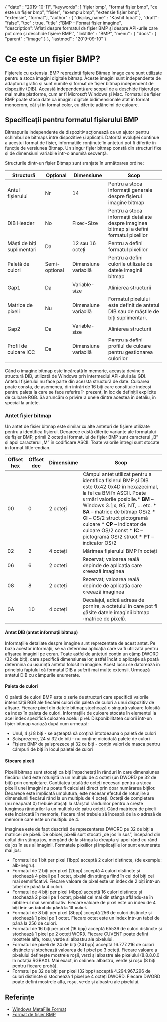 {
  "date" : "2019-10-11",
  "keywords" :[ "fișier bmp", "format fișier bmp", "ce este un fișier bmp", "fișier", "exemplu bmp", "extensie fișier bmp", "extensie", "format"],
  "author" : {
    "display_name" : "Kashif Iqbal"
},
  "draft" : "false",
  "toc" : true,
  "title" :"BMP - Format fișier imagine",
  "description":"Aflați despre formatul de fișier BMP și despre API-urile care pot crea și deschide fișiere BMP.",
  "linktitle" : "BMP",
  "menu" : {
    "docs" : {
      "parent" : "image"
}
},
  "lastmod" : "2019-09-10"
}

# Ce este un fișier BMP? #

Fișierele cu extensia .BMP reprezintă fișiere Bitmap Image care sunt utilizate pentru a stoca imagini digitale bitmap. Aceste imagini sunt independente de adaptorul grafic și sunt numite și format de fișier bitmap independent de dispozitiv (DIB). Această independență are scopul de a deschide fișierul pe mai multe platforme, cum ar fi Microsoft Windows și Mac. Formatul de fișier BMP poate stoca date ca imagini digitale bidimensionale atât în format monocrom, cât și în format color, cu diferite adâncimi de culoare.

## Specificații pentru formatul fișierului BMP ##

Bitmapurile independente de dispozitiv acționează ca un ajutor pentru schimbul de bitmaps între dispozitive și aplicații. Datorită evoluției continue a acestui format de fișier, informațiile conținute în anteturi pot fi diferite în funcție de versiunea Bitmap. Un singur fișier bitmap constă din structuri fixe și de dimensiuni variabile într-o anumită secvență.

Structurile dintr-un fișier Bitmap sunt aranjate în următoarea ordine:


|Structură|Opțional|Dimensiune|Scop
---|---|---|---|
|Antul fișierului|Nr|14|Pentru a stoca informații generale despre fișierul imagine bitmap
|DIB Header|No|Fixed-Size|Pentru a stoca informații detaliate despre imaginea bitmap și a defini formatul pixelilor
|Măști de biți suplimentari|Da|12 sau 16 octeți|Pentru a defini formatul pixelilor
|Paletă de culori|Semi-opțional|Dimensiune variabilă|Pentru a defini culorile utilizate de datele imaginii bitmap
|Gap1|Da|Variable-size|Alinierea structurii
|Matrice de pixeli|Nu|Dimensiune variabilă|Formatul pixelului este definit de antetul DIB sau de măștile de biți suplimentari.
|Gap2|Da|Variable-size|Alinierea structurii
|Profil de culoare ICC|Da|Dimensiune variabilă|Pentru a defini profilul de culoare pentru gestionarea culorilor

Când o imagine bitmap este încărcată în memorie, aceasta devine o structură DIB, utilizată de Windows prin intermediul API-ului său GDI. Antetul fișierului nu face parte din această structură de date. Culoarea poate consta, de asemenea, din intrări de 16 biți care constituie indecși pentru paleta la care se face referire în prezent, în loc de definiții explicite de culoare RGB. Să aruncăm o privire la unele dintre acestea în detaliu, în special la antete.

### Antet fișier bitmap ###

Un antet de fișier bitmap este similar cu alte anteturi de fișiere utilizate pentru a identifica fișierul. Deoarece există diferite variante ale formatului de fișier BMP, primii 2 octeți ai formatului de fișier BMP sunt caracterul „B” și apoi caracterul „M” în codificare ASCII. Toate valorile întregi sunt stocate în format little-endian.

|Offset hex|Offset dec|Dimensiune|Scop
---|---|---|---|
|00|0|2 octeți|Câmpul antet utilizat pentru a identifica fișierul BMP și DIB este 0x42 0x4D în hexazecimal, la fel ca BM în ASCII. Poate urmări valorile posibile.* **BM** – Windows 3.1x, 95, NT, ... etc. * **BA** – matrice de bitmap OS/2 * **CI** – OS/2 struct pictogramă culoare * **CP** – indicator de culoare OS/2 const * **IC** – pictogramă OS/2 struct * **PT** – indicator OS/2
|02|2|4 octeți|Mărimea fișierului BMP în octeți
|06|6|2 octeți|Rezervat; valoarea reală depinde de aplicația care creează imaginea
|08|8|2 octeți|Rezervat; valoarea reală depinde de aplicația care creează imaginea
|0A|10|4 octeți|Decalajul, adică adresa de pornire, a octetului în care pot fi găsite datele imaginii bitmap (matrice de pixeli).

#### Antet DIB (antet informații bitmap) ####

Informațiile detaliate despre imagine sunt reprezentate de acest antet. Pe baza acestor informații, se va determina aplicația care va fi utilizată pentru afișarea imaginii pe ecran. Toate astfel de anteturi conțin un câmp DWORD (32 de biți), care specifică dimensiunea lor, astfel încât o aplicație să poată determina cu ușurință antetul folosit în imagine. Acest lucru se datorează în principiu faptului că formatul DIB a suferit mai multe extensii. Urmează antetul DIB cu câmpurile enumerate.

#### Paleta de culori ####

O paletă de culori BMP este o serie de structuri care specifică valorile intensității RGB ale fiecărei culori din paleta de culori a unui dispozitiv de afișare. Fiecare pixel din datele bitmap stochează o singură valoare folosită ca index în paleta de culori. Informațiile de culoare stocate în elementul la acel index specifică culoarea acelui pixel. Disponibilitatea culorii într-un fișier bitmap variază după cum urmează:

* Unul, 4 și 8 biți - se așteaptă să conțină întotdeauna o paletă de culori
* Șaisprezece, 24 și 32 de biți - nu conține niciodată palete de culori
* Fișiere BMP de șaisprezece și 32 de biți - conțin valori de masca pentru câmpuri de biți în locul paletei de culori

#### Stocare pixeli ####

Pixelii bitmap sunt stocați ca biți împachetați în rânduri în care dimensiunea fiecărui rând este rotunjită la un multiplu de 4 octeți (un DWORD pe 32 de biți) prin completare. Cantitatea totală de octeți necesari pentru a stoca pixelii unei imagini nu poate fi calculată direct prin doar numărarea biților. Deoarece este implicată umplutura, este necesar efectul de rotunjire a dimensiunii fiecărui rând la un multiplu de 4 octeți. Octeții de completare (nu neapărat 0) trebuie atașați la sfârșitul rândurilor pentru a crește lungimea rândurilor la un multiplu de patru octeți. Când matricea de pixeli este încărcată în memorie, fiecare rând trebuie să înceapă de la o adresă de memorie care este un multiplu de 4.

Imaginea este de fapt descrisă de reprezentarea DWORD pe 32 de biți a matricei de pixeli. De obicei, pixelii sunt stocați „de jos în sus”, începând din colțul din stânga jos, mergând de la stânga la dreapta și apoi rând cu rând de jos în sus al imaginii. Formatele pixelilor și implicațiile lor sunt enumerate mai jos:

* Formatul de 1 bit per pixel (1bpp) acceptă 2 culori distincte, (de exemplu: alb-negru).
* Formatul de 2 biți per pixel (2bpp) acceptă 4 culori distincte și stochează 4 pixeli pe 1 octet, pixelul din stânga fiind în cei doi biți cei mai semnificativi. Fiecare valoare de pixel este un index de 2 biți într-un tabel de până la 4 culori.
* Formatul de 4 biți per pixel (4bpp) acceptă 16 culori distincte și stochează 2 pixeli pe 1 octet, pixelul cel mai din stânga aflându-se în nibble-ul mai semnificativ. Fiecare valoare de pixel este un index de 4 biți într-un tabel de până la 16 culori.
* Formatul de 8 biți per pixel (8bpp) acceptă 256 de culori distincte și stochează 1 pixel pe 1 octet. Fiecare octet este un index într-un tabel de până la 256 de culori.
* Formatul de 16 biți per pixel (16 bpp) acceptă 65536 de culori distincte și stochează 1 pixel pe 2 octeți WORD. Fiecare CUVENT poate defini mostrele alfa, rosu, verde si albastru ale pixelului.
* Formatul de pixeli de 24 de biți (24 bpp) acceptă 16.777.216 de culori distincte și stochează valoarea de 1 pixel pe 3 octeți. Fiecare valoare a pixelului definește mostrele roșii, verzi și albastre ale pixelului (8.8.8.0.0 în notația RGBAX). Mai exact, în ordinea: albastru, verde și roșu (8 biți pentru fiecare probă).
* Formatul pe 32 de biți per pixel (32 bpp) acceptă 4.294.967.296 de culori distincte și stochează 1 pixel pe 4 octeți DWORD. Fiecare DWORD poate defini mostrele alfa, roșu, verde și albastru ale pixelului.

## Referințe ##

* [Windows MetaFile Format](https://learn.microsoft.com/en-us/openspecs/windows_protocols/ms-wmf/4813e7fd-52d0-4f42-965f-228c8b7488d2)
* [Format de fișier BMP](https://en.wikipedia.org/wiki/BMP_file_format)

